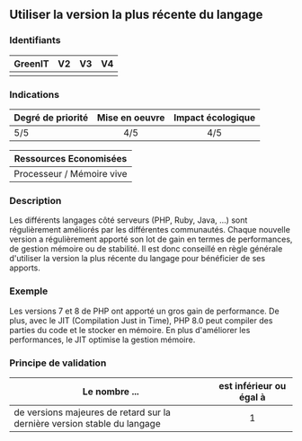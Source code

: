 ## Utiliser la version la plus récente du langage

### Identifiants

| GreenIT |  V2  |  V3  |  V4  |
|:-------:|:----:|:----:|:----:|
|      |   |   |      |

### Indications

| Degré de priorité |      Mise en oeuvre       |  Impact écologique    | 
|-------------------|:-------------------------:|:---------------------:|
|   5/5  | 4/5 | 4/5 |

|Ressources Economisées                                      |
|:----------------------------------------------------------:|
|Processeur / Mémoire vive    |

### Description

Les différents langages côté serveurs (PHP, Ruby, Java, ...) sont régulièrement améliorés par les différentes communautés.
Chaque nouvelle version a régulièrement apporté son lot de gain en termes de performances, de gestion mémoire ou de stabilité. 
Il est donc conseillé en règle générale d'utiliser la version la plus récente du langage pour bénéficier de ses apports.

### Exemple

Les versions 7 et 8 de PHP ont apporté un gros gain de performance. 
De plus, avec le JIT (Compilation Just in Time), PHP 8.0 peut compiler des parties du code et le stocker en mémoire. 
En plus d'améliorer les performances, le JIT optimise la gestion mémoire.

### Principe de validation

| Le nombre ... |     est inférieur ou égal à   |  
|-------------------|:-------------------------:|
| de versions majeures de retard sur la dernière version stable du langage    |  1 |
